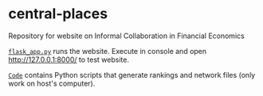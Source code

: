 # central-places
Repository for website on Informal Collaboration in Financial Economics

[`flask_app.py`](flask_app.py) runs the website. Execute in console and open http://127.0.0.1:8000/ to test website.

[`Code`](Code) contains Python scripts that generate rankings and network files (only work on host's computer).
